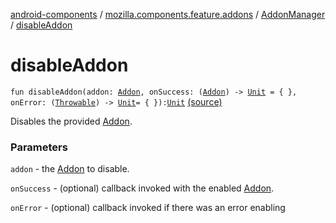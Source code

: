 [android-components](../../index.md) / [mozilla.components.feature.addons](../index.md) / [AddonManager](index.md) / [disableAddon](./disable-addon.md)

# disableAddon

`fun disableAddon(addon: `[`Addon`](../-addon/index.md)`, onSuccess: (`[`Addon`](../-addon/index.md)`) -> `[`Unit`](https://kotlinlang.org/api/latest/jvm/stdlib/kotlin/-unit/index.html)` = { }, onError: (`[`Throwable`](https://kotlinlang.org/api/latest/jvm/stdlib/kotlin/-throwable/index.html)`) -> `[`Unit`](https://kotlinlang.org/api/latest/jvm/stdlib/kotlin/-unit/index.html)` = { }): `[`Unit`](https://kotlinlang.org/api/latest/jvm/stdlib/kotlin/-unit/index.html) [(source)](https://github.com/mozilla-mobile/android-components/blob/master/components/feature/addons/src/main/java/mozilla/components/feature/addons/AddonManager.kt#L159)

Disables the provided [Addon](../-addon/index.md).

### Parameters

`addon` - the [Addon](../-addon/index.md) to disable.

`onSuccess` - (optional) callback invoked with the enabled [Addon](../-addon/index.md).

`onError` - (optional) callback invoked if there was an error enabling